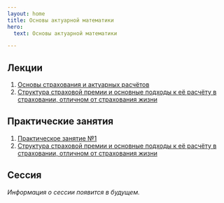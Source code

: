 ```yaml
---
layout: home
title: Основы актуарной математики
hero:
  text: Основы актуарной математики

---
```


## Лекции

1. [Основы страхования и актуарных расчётов](./2025/lectures/01/)
2. [Структура страховой премии и основные подходы к её расчёту в страховании, отличном от страхования жизни](./2025/lectures/02/)

## Практические занятия

1. [Практическое занятие №1](./2025/practice/01/)
1. [Структура страховой премии и основные подходы к её расчёту в страховании, отличном от страхования жизни](./2025/practice/02/)

## Сессия

*Информация о сессии появится в будущем.*